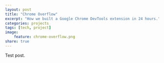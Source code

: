 ```yaml
---
layout: post
title: "Chrome Overflow"
excerpt: "How we built a Google Chrome DevTools extension in 24 hours."
categories: projects
tags: [tech, project]
image:
    feature: chrome-overflow.png
share: true
---
```


Test post.